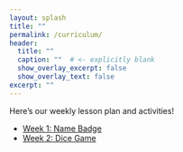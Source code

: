 ```yaml
---
layout: splash
title: ""
permalink: /curriculum/
header:
  title: ""
  caption: ""  # <- explicitly blank
  show_overlay_excerpt: false
  show_overlay_text: false
excerpt: ""
---
```


Here’s our weekly lesson plan and activities!

- [Week 1: Name Badge](/curriculum/week-1/)
- [Week 2: Dice Game](/curriculum/week-2/)
